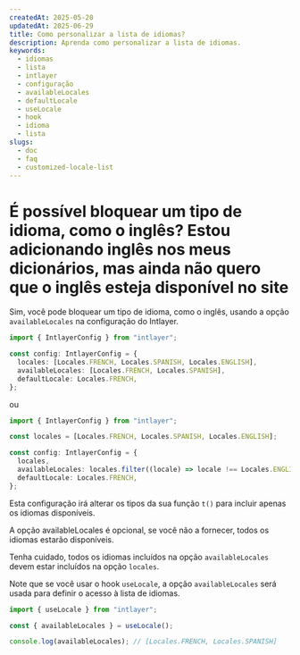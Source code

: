 ```yaml
---
createdAt: 2025-05-20
updatedAt: 2025-06-29
title: Como personalizar a lista de idiomas?
description: Aprenda como personalizar a lista de idiomas.
keywords:
  - idiomas
  - lista
  - intlayer
  - configuração
  - availableLocales
  - defaultLocale
  - useLocale
  - hook
  - idioma
  - lista
slugs:
  - doc
  - faq
  - customized-locale-list
---
```


# É possível bloquear um tipo de idioma, como o inglês? Estou adicionando inglês nos meus dicionários, mas ainda não quero que o inglês esteja disponível no site

Sim, você pode bloquear um tipo de idioma, como o inglês, usando a opção `availableLocales` na configuração do Intlayer.

```ts
import { IntlayerConfig } from "intlayer";

const config: IntlayerConfig = {
  locales: [Locales.FRENCH, Locales.SPANISH, Locales.ENGLISH],
  availableLocales: [Locales.FRENCH, Locales.SPANISH],
  defaultLocale: Locales.FRENCH,
};
```

ou

```ts
import { IntlayerConfig } from "intlayer";

const locales = [Locales.FRENCH, Locales.SPANISH, Locales.ENGLISH];

const config: IntlayerConfig = {
  locales,
  availableLocales: locales.filter((locale) => locale !== Locales.ENGLISH),
  defaultLocale: Locales.FRENCH,
};
```

Esta configuração irá alterar os tipos da sua função `t()` para incluir apenas os idiomas disponíveis.

A opção availableLocales é opcional, se você não a fornecer, todos os idiomas estarão disponíveis.

Tenha cuidado, todos os idiomas incluídos na opção `availableLocales` devem estar incluídos na opção `locales`.

Note que se você usar o hook `useLocale`, a opção `availableLocales` será usada para definir o acesso à lista de idiomas.

```ts
import { useLocale } from "intlayer";

const { availableLocales } = useLocale();

console.log(availableLocales); // [Locales.FRENCH, Locales.SPANISH]
```
